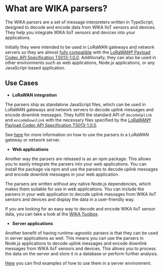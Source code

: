 # What are WIKA parsers?

The WIKA parsers are a set of message interpreters written in TypeScript, designed to decode and encode data from WIKA IIoT sensors and devices. They help you integrate WIKA IIoT sensors and devices into your applications.

Initially they were intended to be used in LoRaWAN gateways and network servers so they are almost [fully compatible](/users/lorawan-compatibility) with the [LoRaWAN® Payload Codec API Specification TS013-1.0.0](https://resources.lora-alliance.org/technical-specifications/ts013-1-0-0-payload-codec-api). Additionally, they can also be used in other environments such as web applications, Node.js applications, or any JavaScript-based application.

## Use Cases

- **LoRaWAN integration**

The parsers ship as standalone JavaScript files, which can be used in LoRaWAN gateways and network servers to decode uplink messages and encode downlink messages. They fulfill the standard API of `decodeUplink` and `encodeDownlink` with the necessary files specified by the [LoRaWAN® Payload Codec API Specification TS013-1.0.0](https://resources.lora-alliance.org/technical-specifications/ts013-1-0-0-payload-codec-api).

See [here](/users/integration) for more information on how to use the parsers in a LoRaWAN gateway or network server.

- **Web applications**

Another way the parsers are released is as an npm package. This allows you to easily integrate the parsers into your web applications. You can install the package via npm and use the parsers to decode uplink messages and encode downlink messages in your web application.

The parsers are written without any native Node.js dependencies, which makes them suitable for use in web applications. You can include the parsers in your web application to decode uplink messages from WIKA IIoT sensors and devices and display the data in a user-friendly way.

If you are looking for an easy way to decode and encode WIKA IIoT sensor data, you can take a look at the [WIKA Toolbox](https://wika-group.github.io/iiot_toolbox/).

- **Server applications**

Another benefit of having runtime-agnostic parsers is that they can be used in server applications as well. This means you can use the parsers in Node.js applications to decode uplink messages and encode downlink messages from WIKA IIoT sensors and devices. This allows you to process the data on the server and store it in a database or perform further analysis.

[Here](https://github.com/WIKA-Group/javascript_parsers/tree/main/examples/server) you can find examples of how to use them in a server environment.
